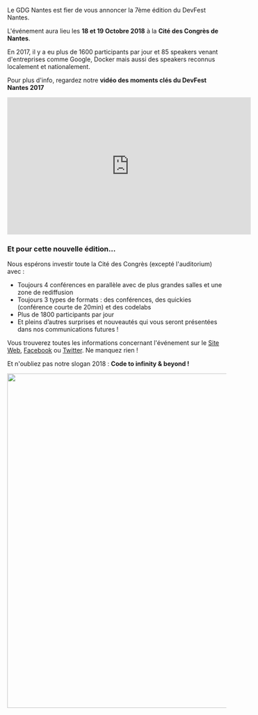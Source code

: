 Le GDG Nantes est fier de vous annoncer la 7ème édition du DevFest Nantes. 

L'événement aura lieu les **18 et 19 Octobre 2018** à la **Cité des Congrès de Nantes**.

En 2017, il y a eu plus de 1600 participants par jour et 85 speakers venant d'entreprises comme Google, Docker mais aussi des speakers reconnus localement et nationalement.

Pour plus d'info, regardez notre **vidéo des moments clés du DevFest Nantes 2017**

<div align="center">
    <iframe width="560" height="315" src="https://www.youtube.com/embed/xcYWs4YEISU?list=PLuZ_sYdawLiXzoAZVGFoxToXp6onOzY3_" frameborder="0" allowfullscreen></iframe>
</div>

### Et pour cette nouvelle édition...
Nous espérons investir toute la Cité des Congrès (excepté l'auditorium) avec :
* Toujours 4 conférences en parallèle avec de plus grandes salles et une zone de rediffusion
* Toujours 3 types de formats : des conférences, des quickies (conférence courte de 20min) et des codelabs
* Plus de 1800 participants par jour
* Et pleins d’autres surprises et nouveautés qui vous seront présentées dans nos communications futures !

Vous trouverez toutes les informations concernant l'événement sur le [Site Web](http://devfest.gdgnantes.com/), [Facebook](https://www.facebook.com/gdgnantes) ou [Twitter](https://twitter.com/devfestnantes). Ne manquez rien !

Et n'oubliez pas notre slogan 2018 : **Code to infinity & beyond !**

<div style="display:flex; flex-direction:row; align-items:center; justify-content:center;">
  <img src="https://drive.google.com/uc?id=1WpOhRhAk2NNrw8Efo8Z2CkIrfVfhU4RJ" width="768px" />
</div>
